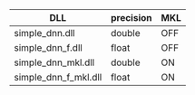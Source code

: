 
|DLL|precision|MKL|
|-----|-----|----|
|simple_dnn.dll|double|OFF|
|simple_dnn_f.dll|float|OFF|
|simple_dnn_mkl.dll|double|ON|
|simple_dnn_f_mkl.dll|float|ON|

